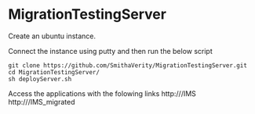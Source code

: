# MigrationTestingServer

Create an ubuntu instance.



Connect the instance using putty and then run the below script
```
git clone https://github.com/SmithaVerity/MigrationTestingServer.git
cd MigrationTestingServer/
sh deployServer.sh
```

Access the applications with the folowing links
http://<ipaddresss>/IMS
http://<ipaddresss>/IMS_migrated
